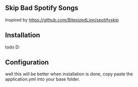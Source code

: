 ## Skip Bad Spotify Songs

Inspired by https://github.com/BitesizedLion/spotifyskip

## Installation

todo D:

## Configuration

well this will be better when installation is done, copy paste the application.yml into your base folder.